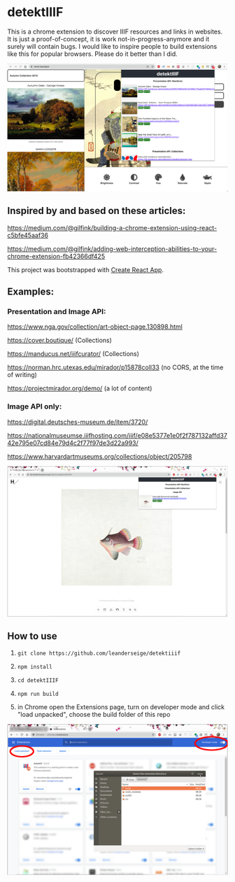 # detektIIIF

This is a chrome extension to discover IIIF resources and links in websites. It is just a proof-of-concept, it is work not-in-progress-anymore and it surely will contain bugs. I would like to inspire people to build extensions like this for popular browsers. Please do it better than I did.

![Screenshot](detektiiif.png)

## Inspired by and based on these articles:

https://medium.com/@gilfink/building-a-chrome-extension-using-react-c5bfe45aaf36

https://medium.com/@gilfink/adding-web-interception-abilities-to-your-chrome-extension-fb42366df425

This project was bootstrapped with [Create React App](https://github.com/facebook/create-react-app).


## Examples:

### Presentation and Image API:

https://www.nga.gov/collection/art-object-page.130898.html

https://cover.boutique/ (Collections)

https://manducus.net/iiifcurator/ (Collections)

https://norman.hrc.utexas.edu/mirador/p15878coll33 (no CORS, at the time of writing)

https://projectmirador.org/demo/ (a lot of content)

### Image API only:

https://digital.deutsches-museum.de/item/3720/

https://nationalmuseumse.iiifhosting.com/iiif/e08e5377e1e0f2f787132affd3742e795e07cd84e79d4c2f77f97de3d22a993/

https://www.harvardartmuseums.org/collections/object/205798

![Screenshot](detektiiif2.png)

## How to use

1. ```git clone https://github.com/leanderseige/detektiiif```

2. ```npm install```

2. ```cd detektIIIF```

3. ```npm run build```

4. in Chrome open the Extensions page, turn on developer mode and click "load unpacked", choose the build folder of this repo

![Screenshot](extensions2.png)
